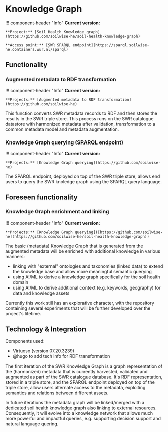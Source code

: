 # Knowledge Graph

!!! component-header "Info"
    **Current version:** 

    **Project:** [Soil Health Knowledge graph](https://github.com/soilwise-he/soil-health-knowledge-graph)

    **Access point:** [SWR SPARQL endpoint](https://sparql.soilwise-he.containers.wur.nl/sparql)


## Functionality

### Augmented metadata to RDF transformation 

!!! component-header "Info"
    **Current version:**

    **Projects:** [Augmented metadata to RDF transformation](https://github.com/soilwise-he)

This function converts SWR metadata records to RDF and then stores the results in the SWR triple store. This process runs on the SWR catalogue datastore with harmonized metadata after validation, transformation to a common metadata model and metadata augmentation.

### Knowledge Graph querying (SPARQL endpoint) 

!!! component-header "Info"
    **Current version:**

    **Projects:** [Knowledge Graph querying](https://github.com/soilwise-he)

The SPARQL endpoint, deployed on top of the SWR triple store, allows end users to query the SWR knoledge graph using the SPARQL query language.  

## Foreseen functionality

### Knowledge Graph enrichment and linking 

!!! component-header "Info"
    **Current version:**

    **Projects:** [Knowledge Graph querying]([https://github.com/soilwise-he](https://github.com/soilwise-he/soil-health-knowledge-graph))

The basic (metadata) Knowledge Graph that is generated from the augmented metadata will be enriched with additional knowledge in various manners:

- linking with "external" ontologies and taxonomies (linked data) to extend the knowledge base and allow more meaningful semantic querying
- using AI/ML to derive a knowledge graph specifically for the soil health domain
- using AI/ML to derive additional context (e.g. keywords, geography) for data and knowledge assets

Currently this work still has an explorative character, with the repository containing several experiments that will be further developed over the project's lifetime.





## Technology & Integration

Components used:

- Virtuoso (version 07.20.3239)
- @hugo to add tech info for RDF transformation

The first iteration of the SWR Knowledge Graph is a graph representation of the (harmonized) metadata that is currently harvested, validated and augmented as part of the SWR catalogue database. It's RDF representation, stored in a triple store, and the SPARQL endpoint deployed on top of the triple store, allow users alternate access to the metadata, exploiting semantics and relations between different assets. 

In future iterations the metadata graph will be linked/merged with a dedicated soil health knowledge graph also linking to external resources. Consequently, it will evolve into a knowledge network that allows much more powerful and impactful queries, e.g. supporting decision support and natural language quering.
